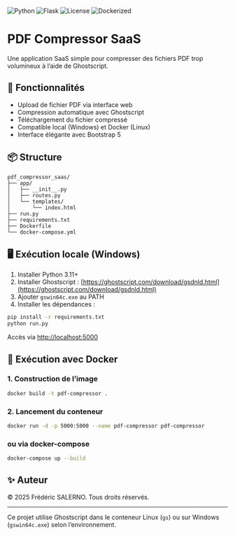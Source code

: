 ![Python](https://img.shields.io/badge/python-3.11-blue)
![Flask](https://img.shields.io/badge/flask-2.3-lightgrey)
![License](https://img.shields.io/badge/license-MIT-green)
![Dockerized](https://img.shields.io/badge/docker-ready-blue)


# PDF Compressor SaaS

Une application SaaS simple pour compresser des fichiers PDF trop volumineux à l’aide de Ghostscript.

## 🚀 Fonctionnalités

- Upload de fichier PDF via interface web
- Compression automatique avec Ghostscript
- Téléchargement du fichier compressé
- Compatible local (Windows) et Docker (Linux)
- Interface élégante avec Bootstrap 5

## 📦 Structure

```
pdf_compressor_saas/
├── app/
│   ├── __init__.py
│   ├── routes.py
│   └── templates/
│       └── index.html
├── run.py
├── requirements.txt
├── Dockerfile
└── docker-compose.yml
```

## 🖥️ Exécution locale (Windows)

1. Installer Python 3.11+
2. Installer Ghostscript : [https://ghostscript.com/download/gsdnld.html](https://ghostscript.com/download/gsdnld.html)
3. Ajouter `gswin64c.exe` au PATH
4. Installer les dépendances :

```bash
pip install -r requirements.txt
python run.py
```

Accès via [http://localhost:5000](http://localhost:5000)

## 🐳 Exécution avec Docker

### 1. Construction de l’image

```bash
docker build -t pdf-compressor .
```

### 2. Lancement du conteneur

```bash
docker run -d -p 5000:5000 --name pdf-compressor pdf-compressor
```

### ou via docker-compose

```bash
docker-compose up --build
```

## ✨ Auteur

© 2025 Frédéric SALERNO. Tous droits réservés.

---

Ce projet utilise Ghostscript dans le conteneur Linux (`gs`) ou sur Windows (`gswin64c.exe`) selon l’environnement.
